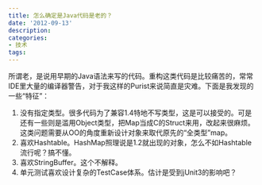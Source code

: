 ```yaml
---
title: 怎么确定是Java代码是老的？
date: '2012-09-13'
description:
categories:
- 技术
tags:
---
```


所谓老，是说用早期的Java语法来写的代码。重构这类代码是比较痛苦的，常常IDE里大量的编译器警告，对于我这样的Purist来说简直是灾难。下面是我发现的一些“特征”：
<ol>
	<li>没有指定类型。很多代码为了兼容1.4特地不写类型，这是可以接受的。可是还有一些则是滥用Object类型，把Map当成C的Struct来用，改起来很麻烦。这类问题需要从OO的角度重新设计对象来取代原先的“全类型”map。</li>
	<li>喜欢Hashtable。HashMap照理说是1.2就出现的对象，怎么不如Hashtable流行呢？搞不懂。</li>
	<li>喜欢StringBuffer。这个不解释。</li>
	<li>单元测试喜欢设计复杂的TestCase体系。估计是受到jUnit3的影响吧？</li>
</ol>
&nbsp;
